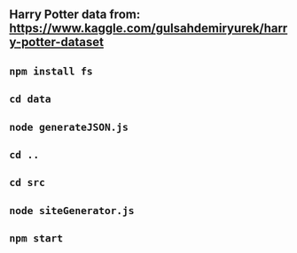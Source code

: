 ## Harry Potter data from: <https://www.kaggle.com/gulsahdemiryurek/harry-potter-dataset>

## `npm install fs`

## `cd data`

## `node generateJSON.js`

## `cd ..`

## `cd src`

## `node siteGenerator.js`

## `npm start`
